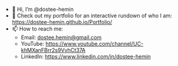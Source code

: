 - 👋 Hi, I’m @dostee-hemin
- 👀 Check out my portfolio for an interactive rundown of who I am: https://dostee-hemin.github.io/Portfolio/
- 📫 How to reach me:
  - Email: dostee.hemin@gmail.com
  - YouTube: https://www.youtube.com/channel/UC-khMXanFBrr2s9VvhCt37A
  - LinkedIn: https://www.linkedin.com/in/dostee-hemin


<!---
dostee-hemin/dostee-hemin is a ✨ special ✨ repository because its `README.md` (this file) appears on your GitHub profile.
You can click the Preview link to take a look at your changes.
--->
